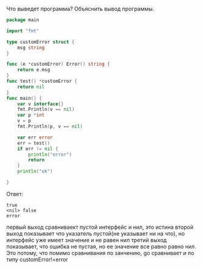 Что выведет программа? Объяснить вывод программы.

```go
package main

import "fmt"

type customError struct {
	msg string
}

func (e *customError) Error() string {
	return e.msg
}
func test() *customError {
	return nil
}
func main() {
	var v interface{}
	fmt.Println(v == nil)
	var p *int
	v = p
	fmt.Println(p, v == nil)

	var err error
	err = test()
	if err != nil {
		println("error")
		return
	}
	println("ok")

}
```

Ответ:
```
true
<nil> false
error

```

первый выход сравниваект пустой интерфейс и нил, это истина
второй выход показывает что указатель пустой(не указывает ни на что), но интерфейс уже имеет значение и не равен нил
третий выход показывает, что ошибка не пустая, но ее значение все равно равно нил. Это потому, что помимо сравнивания по занчению, go сравнивает и по типу customError!=error